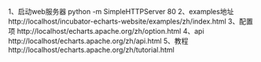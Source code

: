 1、启动web服务器
python -m SimpleHTTPServer 80
2、examples地址
http://localhost/incubator-echarts-website/examples/zh/index.html
3、配置项
http://localhost/echarts.apache.org/zh/option.html
4、api
http://localhost/echarts.apache.org/zh/api.html
5、教程
http://localhost/echarts.apache.org/zh/tutorial.html